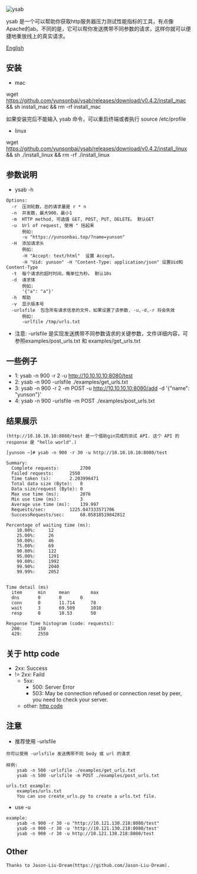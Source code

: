
![ysab](https://github.com/yunsonbai/ysab/blob/master/ysab2.jpeg)

ysab 是一个可以帮助你获取http服务器压力测试性能指标的工具，有点像Apache的ab。不同的是，它可以帮你发送携带不同参数的请求，这样你就可以便捷地重放线上的真实请求。

[English](./README-ENGLISH.md)

## 安装
* mac

wget https://github.com/yunsonbai/ysab/releases/download/v0.4.2/install_mac && sh install_mac && rm -rf install_mac

如果安装完后不能输入 ysab 命令，可以重启终端或者执行 source /etc/profile

* linux

wget https://github.com/yunsonbai/ysab/releases/download/v0.4.2/install_linux && sh ./install_linux && rm -rf ./install_linux

## 参数说明
* ysab -h

```
Options:
  -r  压测轮数，总的请求量是 r * n
  -n  并发数，最大900，最小1
  -m  HTTP method, 可选值 GET, POST, PUT, DELETE。 默认GET
  -u  Url of request, 使用 " 括起来
      例如: 
      -u "https://yunsonbai.top/?name=yunson"
  -H  添加请求头
      例如:
      -H "Accept: text/html"  设置 Accept。
      -H "Uid: yunson" -H "Content-Type: application/json" 设置Uid和Content-Type
  -t  每个请求的超时时间，俺单位为秒。 默认10s
  -d  请求体 
      例如:
      '{"a": "a"}'
  -h  帮助
  -v  显示版本号
  -urlsfile  包含所有请求信息的文件，如果设置了该参数, -u,-d,-r 将会失效
      例如:
      -urlfile /tmp/urls.txt
```

* 注意: -urlsfile 是实现发送携带不同参数请求的关键参数，文件详细内容，可参照examples/post_urls.txt 和 examples/get_urls.txt

## 一些例子
* 1: ysab -n 900 -r 2 -u http://10.10.10.10:8080/test
* 2: ysab -n 900 -urlsfile ./examples/get_urls.txt
* 3: ysab -n 900 -r 2 -m POST -u http://10.10.10.10:8080/add -d '{"name": "yunson"}'
* 4: ysab -n 900 -urlsfile -m POST ./examples/post_urls.txt

## 结果展示
```
(http://10.10.10.10:8080/test 是一个借助gin完成的测试 API. 这个 API 的 response 是 "hello world".)

[yunson ~]# ysab -n 900 -r 30 -u http://10.10.10.10:8080/test

Summary:
  Complete requests:		2700
  Failed requests:		2550
  Time taken (s):		2.203996471
  Total data size (Byte):	0
  Data size/request (Byte):	0
  Max use time (ms):		2076
  Min use time (ms):		3
  Average use time (ms):	139.997
  Requests/sec:			1225.047333571706
  SuccessRequests/sec:		68.05818519842812

Percentage of waiting time (ms):
    10.00%:		12
    25.00%:		26
    50.00%:		46
    75.00%:		69
    90.00%:		122
    95.00%:		1291
    99.00%:		1992
    99.90%:		2040
    99.99%:		2052


Time detail (ms)
  item		min		mean		max
  dns		0		0		0
  conn		0		11.714		78
  wait		3		69.509		1010
  resp		0		10.53		50

Response Time histogram (code: requests):
  200:		150
  429:		2550
```

## 关于 http code
* 2xx: Success
* != 2xx: Faild
    * 5xx:
        * 500: Server Error
        * 503: May be connection refused or connection reset by peer, you need to check your server.
    * other: [http code](https://en.wikipedia.org/wiki/List_of_HTTP_status_codes)

## 注意
* 推荐使用 -urlsfile
```
你可以使用 -urlsfile 发送携带不同 body 或 url 的请求

样例:
	ysab -n 500 -urlsfile ./examples/get_urls.txt
    ysab -n 500 -urlsfile -m POST ./examples/post_urls.txt

urls.txt example:
	examples/urls.txt
	You can use create_urls.py to create a urls.txt file.
```

* use -u

```
example:
    ysab -n 900 -r 30 -u "http://10.121.130.218:8080/test"
    ysab -n 900 -r 30 -u 'http://10.121.130.218:8080/test'
    ysab -n 900 -r 30 -u http://10.121.130.218:8080/test

```

## Other
```
Thanks to Jason-Liu-Dream(https://github.com/Jason-Liu-Dream).
```
